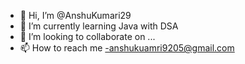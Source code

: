 - 👋 Hi, I’m @AnshuKumari29
- 🌱 I’m currently learning Java with DSA
- 💞️ I’m looking to collaborate on ...
- 📫 How to reach me -anshukuamri9205@gmail.com

<!---
AnshuKumari29/AnshuKumari29 is a ✨ special ✨ repository because its `README.md` (this file) appears on your GitHub profile.
You can click the Preview link to take a look at your changes.
--->
